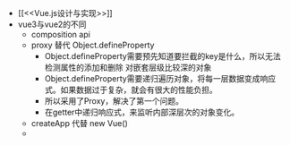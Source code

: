 - [[<<Vue.js设计与实现>>]]
- vue3与vue2的不同
	- composition api
	- proxy 替代 Object.defineProperty
		- Object.defineProperty需要预先知道要拦截的key是什么，所以无法检测属性的添加和删除
		  对嵌套层级比较深的对象
		- Object.defineProperty需要递归遍历对象，将每一层数据变成响应式。如果数据过于复杂，就会有很大的性能负担。
		- 所以采用了Proxy，解决了第一个问题。
		- 在getter中递归响应式，来监听内部深层次的对象变化。
	- createApp 代替 new Vue()
	-